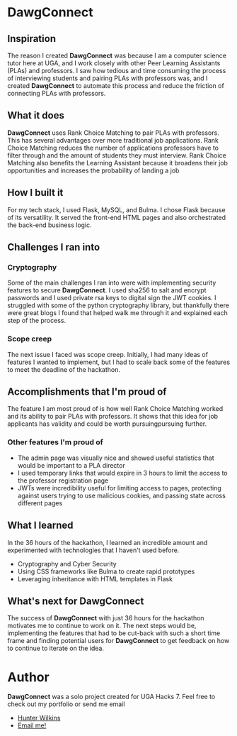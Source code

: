 # DawgConnect
## Inspiration
The reason I created **DawgConnect** was because I am a computer science tutor here at UGA, and I work closely with other Peer Learning Assistants (PLAs) and professors. I saw how tedious and time consuming the process of interviewing students and pairing PLAs with professors was, and I created **DawgConnect** to automate this process and reduce the friction of connecting PLAs with professors. 
## What it does
**DawgConnect** uses Rank Choice Matching to pair PLAs with professors. This has several advantages over more traditional job applications. Rank Choice Matching reduces the number of applications professors have to filter through and the amount of students they must interview. Rank Choice Matching also benefits the Learning Assistant because it broadens their job opportunities and increases the probability of landing a job
## How I built it
For my tech stack, I used Flask, MySQL, and Bulma. I chose Flask because of its versatility. It served the front-end HTML pages and also orchestrated the back-end business logic.
## Challenges I ran into
### Cryptography
Some of the main challenges I ran into were with implementing security features to secure **DawgConnect**. I used sha256 to salt and encrypt passwords and I used private rsa keys to digital sign the JWT cookies. I struggled with some of the python cryptography library, but thankfully there were great blogs I found that helped walk me through it and explained each step of the process.
### Scope creep
The next issue I faced was scope creep. Initially, I had many ideas of features I wanted to implement, but I had to scale back some of the features to meet the deadline of the hackathon.
## Accomplishments that I'm proud of
The feature I am most proud of is how well Rank Choice Matching worked and its ability to pair PLAs with professors. It shows that this idea for job applicants has validity and could be worth pursuingpursuing further.
### Other features I'm proud of
- The admin page was visually nice and showed useful statistics that would be important to a PLA director
- I used temporary links that would expire in 3 hours to limit the access to the professor registration page
- JWTs were incredibility useful for limiting access to pages, protecting against users trying to use malicious cookies, and passing state across different pages
## What I learned
In the 36 hours of the hackathon, I learned an incredible amount and experimented with technologies that I haven't used before.
- Cryptography and Cyber Security
- Using CSS frameworks like Bulma to create rapid prototypes
- Leveraging inheritance with HTML templates in Flask
## What's next for DawgConnect
The success of **DawgConnect** with just 36 hours for the hackathon motivates me to continue to work on it. The next steps would be, implementing the features that had to be cut-back with such a short time frame and finding potential users for **DawgConnect** to get feedback on how to continue to iterate on the idea. 
# Author
**DawgConnect** was a solo project created for UGA Hacks 7. Feel free to check out my portfolio or send me email
- [Hunter Wilkins](https://hunterwilkins.dev) 
- [Email me!](mailto:hfw06208@uga.edu)
